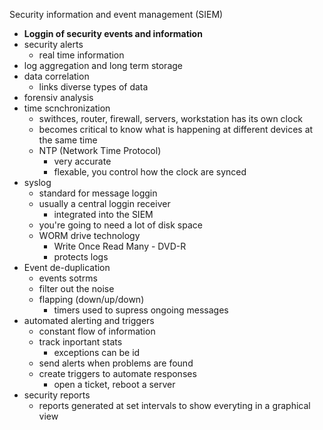 Security information and event management (SIEM)

* **Loggin of security events and information**
* security alerts 
	* real time information 
* log aggregation and long term storage 
* data correlation
	* links diverse types of data
* forensiv analysis 
* time scnchronization 
	* swithces, router, firewall, servers, workstation has its own clock
	* becomes critical to know what is happening at different devices at the same time
	* NTP (Network Time Protocol)
		* very accurate 
		* flexable, you control how the clock are synced 
* syslog
	* standard for message loggin 
	* usually a central loggin receiver 
		* integrated into the SIEM
	* you're going to need a lot of disk space 
	* WORM drive technology 
		* Write Once Read Many - DVD-R
		* protects logs
* Event de-duplication
	* events sotrms 
	* filter out the noise 
	* flapping (down/up/down)
		* timers used to supress ongoing messages 
* automated alerting and triggers 
	* constant flow of information 
	* track inportant stats 
		* exceptions can be id
	* send alerts when problems are found 
	* create triggers to automate responses 
		* open a ticket, reboot a server 
* security reports 
	* reports generated at set intervals to show everyting in a graphical view 